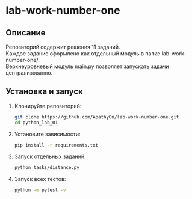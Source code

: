 # lab-work-number-one

## Описание
Репозиторий содержит решения 11 заданий.  
Каждое задание оформлено как отдельный модуль в папке lab-work-number-one/.  
Верхнеуровневый модуль main.py позволяет запускать задачи централизованно.  

## Установка и запуск
1. Клонируйте репозиторий:
    ```bash
    git clone https://github.com/ApathyOn/lab-work-number-one.git
    cd python_lab_01

2. Установите зависимости:
    ```bash
    pip install -r requirements.txt

3. Запуск отдельных заданий:
    ```bash
    python tasks/distance.py

4. Запуск всех тестов:
    ```bash
    python -m pytest -v
